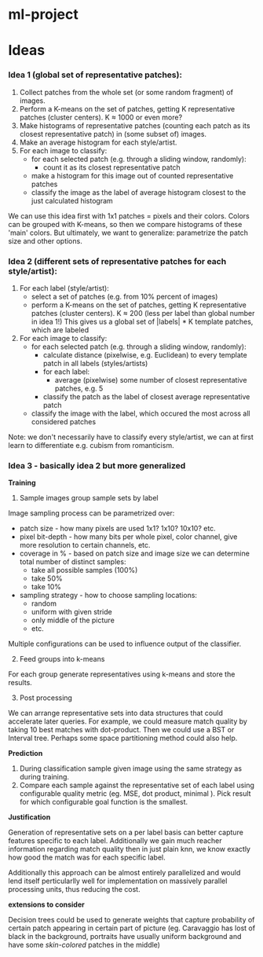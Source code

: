 # ml-project

# Ideas

### Idea 1 (global set of representative patches):
1. Collect patches from the whole set (or some random fragment) of images.
2. Perform a K-means on the set of patches, getting K representative patches (cluster centers). K $\approx$ 1000 or even more?
3. Make histograms of representative patches (counting each patch as its closest representative patch) in (some subset of) images.
4. Make an average histogram for each style/artist.
5. For each image to classify:
    - for each selected patch (e.g. through a sliding window, randomly):
        - count it as its closest representative patch
    - make a histogram for this image out of counted representative patches
    - classify the image as the label of average histogram closest to the just calculated histogram

We can use this idea first with 1x1 patches = pixels and their colors.
Colors can be grouped with K-means, so then we compare histograms of these 'main' colors.
But ultimately, we want to generalize: parametrize the patch size and other options.

### Idea 2 (different sets of representative patches for each style/artist):
1. For each label (style/artist):
    - select a set of patches (e.g. from 10% percent of images)
    - perform a K-means on the set of patches, getting K representative patches (cluster centers). K $\approx$ 200 (less per label than global number in idea 1!)
This gives us a global set of |labels| * K template patches, which are labeled
2. For each image to classify:
    - for each selected patch (e.g. through a sliding window, randomly):
        - calculate distance (pixelwise, e.g. Euclidean) to every template patch in all labels (styles/artists)
        - for each label:
            - average (pixelwise) some number of closest representative patches, e.g. 5
        - classify the patch as the label of closest average representative patch
    - classify the image with the label, which occured the most across all considered patches

Note: we don't necessarily have to classify every style/artist,
we can at first learn to differentiate e.g. cubism from romanticism.

### Idea 3 - basically idea 2 but more generalized

**Training**

1. Sample images group sample sets by label

Image sampling process can be parametrized over:
- patch size - how many pixels are used 1x1? 1x10? 10x10? etc.
- pixel bit-depth - how many bits per whole pixel, color channel, give more resolution to certain channels, etc.
- coverage in % - based on patch size and image size we can determine total number of distinct samples:
  - take all possible samples (100%)
  - take 50%
  - take 10%
- sampling strategy - how to choose sampling locations:
  - random
  - uniform with given stride
  - only middle of the picture
  - etc.

Multiple configurations can be used to influence output of the classifier.

2. Feed groups into k-means
    
For each group generate representatives using k-means and store the results.

3. Post processing

We can arrange representative sets into data structures that could accelerate later queries. For example, we could measure match quality by taking 10 best matches with dot-product. Then we could use a BST or Interval tree. Perhaps some space partitioning method could also help.

**Prediction**

1. During classification sample given image using the same strategy as during training.
2. Compare each sample against the representative set of each label using configurable quality metric (eg. MSE, dot product, minimal ). Pick result for which configurable goal function is the smallest.

**Justification**

Generation of representative sets on a per label basis can better capture features specific to each label. Additionally we gain much reacher information regarding match quality then in just plain knn, we know exactly how good the match was for each specific label.

Additionally this approach can be almost entirely parallelized and would lend itself perticularlly well for implementation on massively parallel processing units, thus reducing the cost.

**extensions to consider**

Decision trees could be used to generate weights that capture probability of certain patch appearing in certain part of picture (eg. Caravaggio has lost of black in the background, portraits have usually uniform background and have some *skin-colored* patches in the middle)
